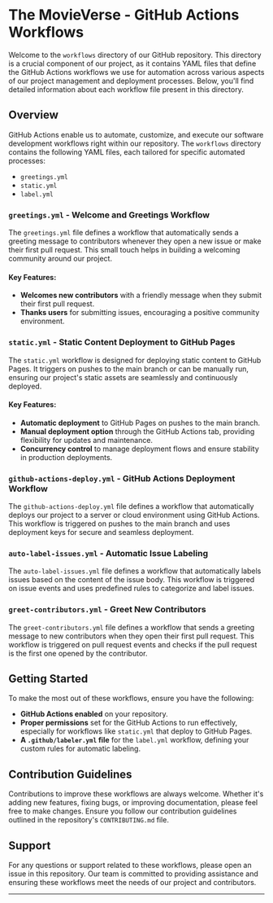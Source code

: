 # The MovieVerse - GitHub Actions Workflows

Welcome to the `workflows` directory of our GitHub repository. This directory is a crucial component of our project, as it contains YAML files that define the GitHub Actions workflows we use for automation across various aspects of our project management and deployment processes. Below, you'll find detailed information about each workflow file present in this directory.

## Overview

GitHub Actions enable us to automate, customize, and execute our software development workflows right within our repository. The `workflows` directory contains the following YAML files, each tailored for specific automated processes:

- `greetings.yml`
- `static.yml`
- `label.yml`

### `greetings.yml` - Welcome and Greetings Workflow

The `greetings.yml` file defines a workflow that automatically sends a greeting message to contributors whenever they open a new issue or make their first pull request. This small touch helps in building a welcoming community around our project.

#### Key Features:

- **Welcomes new contributors** with a friendly message when they submit their first pull request.
- **Thanks users** for submitting issues, encouraging a positive community environment.

### `static.yml` - Static Content Deployment to GitHub Pages

The `static.yml` workflow is designed for deploying static content to GitHub Pages. It triggers on pushes to the main branch or can be manually run, ensuring our project's static assets are seamlessly and continuously deployed.

#### Key Features:

- **Automatic deployment** to GitHub Pages on pushes to the main branch.
- **Manual deployment option** through the GitHub Actions tab, providing flexibility for updates and maintenance.
- **Concurrency control** to manage deployment flows and ensure stability in production deployments.

### `github-actions-deploy.yml` - GitHub Actions Deployment Workflow

The `github-actions-deploy.yml` file defines a workflow that automatically deploys our project to a server or cloud environment using GitHub Actions. This workflow is triggered on pushes to the main branch and uses deployment keys for secure and seamless deployment.

### `auto-label-issues.yml` - Automatic Issue Labeling

The `auto-label-issues.yml` file defines a workflow that automatically labels issues based on the content of the issue body. This workflow is triggered on issue events and uses predefined rules to categorize and label issues.

### `greet-contributors.yml` - Greet New Contributors

The `greet-contributors.yml` file defines a workflow that sends a greeting message to new contributors when they open their first pull request. This workflow is triggered on pull request events and checks if the pull request is the first one opened by the contributor.

## Getting Started

To make the most out of these workflows, ensure you have the following:

- **GitHub Actions enabled** on your repository.
- **Proper permissions** set for the GitHub Actions to run effectively, especially for workflows like `static.yml` that deploy to GitHub Pages.
- **A `.github/labeler.yml` file** for the `label.yml` workflow, defining your custom rules for automatic labeling.

## Contribution Guidelines

Contributions to improve these workflows are always welcome. Whether it's adding new features, fixing bugs, or improving documentation, please feel free to make changes. Ensure you follow our contribution guidelines outlined in the repository's `CONTRIBUTING.md` file.

## Support

For any questions or support related to these workflows, please open an issue in this repository. Our team is committed to providing assistance and ensuring these workflows meet the needs of our project and contributors.

---
